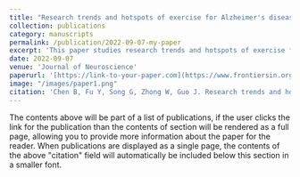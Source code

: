 ```yaml
---
title: "Research trends and hotspots of exercise for Alzheimer's disease"
collection: publications
category: manuscripts
permalink: /publication/2022-09-07-my-paper
excerpt: 'This paper studies research trends and hotspots of exercise for AD.'
date: 2022-09-07
venue: 'Journal of Neuroscience'
paperurl: '[https://link-to-your-paper.com](https://www.frontiersin.org/journals/aging-neuroscience/articles/10.3389/fnagi.2022.984705/full)'
image: "/images/paper1.png"
citation: 'Chen B, Fu Y, Song G, Zhong W, Guo J. Research trends and hotspots of exercise for Alzheimer's disease: A bibliometric analysis. Front Aging Neurosci. 2022 Sep 7;14:984705.'
---
```


The contents above will be part of a list of publications, if the user clicks the link for the publication than the contents of section will be rendered as a full page, allowing you to provide more information about the paper for the reader. When publications are displayed as a single page, the contents of the above "citation" field will automatically be included below this section in a smaller font.
